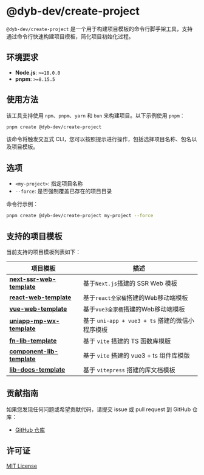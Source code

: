 # @dyb-dev/create-project

`@dyb-dev/create-project` 是一个用于构建项目模板的命令行脚手架工具，支持通过命令行快速构建项目模板，简化项目初始化过程。

## 环境要求

-   **Node.js**: `>=18.0.0`
-   **pnpm**: `>=8.15.5`

## 使用方法

该工具支持使用 `npm`、`pnpm`、`yarn` 和 `bun` 来构建项目。以下示例使用 `pnpm`：

```bash
pnpm create @dyb-dev/create-project
```

该命令将触发交互式 CLI，您可以按照提示进行操作，包括选择项目名称、包名以及项目模板。

## 选项

-   `<my-project>`: 指定项目名称
-   `--force`: 是否强制覆盖已存在的项目目录

命令行示例：

```bash
pnpm create @dyb-dev/create-project my-project --force
```

## 支持的项目模板

当前支持的项目模板列表如下：

| 项目模板                                                                        | 描述                                            |
| ------------------------------------------------------------------------------- | ----------------------------------------------- |
| [**next-ssr-web-template**](https://github.com/dyb-dev/next-ssr-web-template)   | 基于`Next.js`搭建的 SSR Web 模板                |
| [**react-web-template**](https://github.com/dyb-dev/react-web-template)         | 基于`react全家桶`搭建的Web移动端模板            |
| [**vue-web-template**](https://github.com/dyb-dev/vue-web-template)             | 基于`vue3全家桶`搭建的Web移动端模板             |
| [**uniapp-mp-wx-template**](https://github.com/dyb-dev/uniapp-mp-wx-template)   | 基于 `uni-app + vue3 + ts` 搭建的微信小程序模板 |
| [**fn-lib-template**](https://github.com/dyb-dev/fn-lib-template)               | 基于 `vite` 搭建的 TS 函数库模版                |
| [**component-lib-template**](https://github.com/dyb-dev/component-lib-template) | 基于 `vite` 搭建的 vue3 + ts 组件库模版         |
| [**lib-docs-template**](https://github.com/dyb-dev/lib-docs-template)           | 基于 `vitepress` 搭建的库文档模板               |

## 贡献指南

如果您发现任何问题或希望贡献代码，请提交 issue 或 pull request 到 GitHub 仓库：

-   [GitHub 仓库](https://github.com/dyb-dev/base-lib)

## 许可证

[MIT License](LICENSE)
